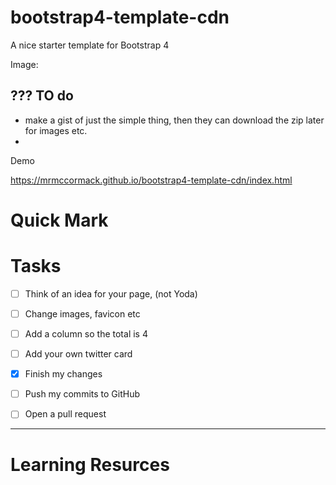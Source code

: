 # bootstrap4-template-cdn

A nice starter template for Bootstrap 4

Image:



## ??? TO do
- make a gist of just the simple thing, then they can download the zip later for images etc.
- 
Demo

https://mrmccormack.github.io/bootstrap4-template-cdn/index.html


# Quick Mark
# Tasks

- [ ] Think of an idea for your page, (not Yoda)
- [ ] Change images, favicon etc
- [ ] Add a column so the total is 4
- [ ] Add your own twitter card

- [x] Finish my changes
- [ ] Push my commits to GitHub
- [ ] Open a pull request
---




# Learning Resurces